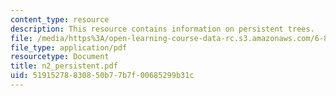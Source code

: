 ```yaml
---
content_type: resource
description: This resource contains information on persistent trees.
file: /media/https%3A/open-learning-course-data-rc.s3.amazonaws.com/6-854j-advanced-algorithms-fall-2005/51915278830850b77b7f00685299b31c_n2_persistent.pdf
file_type: application/pdf
resourcetype: Document
title: n2_persistent.pdf
uid: 51915278-8308-50b7-7b7f-00685299b31c
---
```

